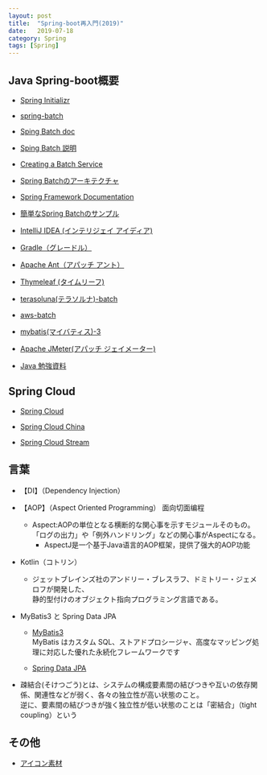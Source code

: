 ```yaml
---
layout: post
title:  "Spring-boot再入門(2019)"
date:   2019-07-18
category: Spring
tags: [Spring]
---
```


## Java Spring-boot概要

- [Spring Initializr](https://start.spring.io/)

- [spring-batch](https://github.com/spring-projects/spring-batch)

- [Sping Batch doc](https://docs.spring.io/spring-batch/trunk/reference/html/scalability.html#multithreadedStep)

- [Sping Batch 説明](https://www.omotenashi-mind.com/index.php?title=Sping_Batch)

- [Creating a Batch Service](https://spring.io/guides/gs/batch-processing/)

- [Spring Batchのアーキテクチャ](https://terasoluna-batch.github.io/guideline/5.0.0.RELEASE/ja/Ch02_SpringBatchArchitecture.html)

- [Spring Framework Documentation](https://docs.spring.io/spring/docs/5.2.0.M3/spring-framework-reference/)

- [簡単なSpring Batchのサンプル](https://tech-lab.sios.jp/archives/11402)

- [IntelliJ IDEA (インテリジェイ アイディア)](https://www.jetbrains.com/)

- [Gradle（グレードル）](https://gradle.org/)

- [Apache Ant（アパッチ アント）](http://ant.apache.org/)

- [Thymeleaf (タイムリーフ)](https://github.com/thymeleaf)

- [terasoluna(テラソルナ)-batch](https://terasoluna-batch.github.io/)

- [aws-batch](https://dev.classmethod.jp/cloud/aws/relay_looking_back_aws-batch/)

- [mybatis(マイバティス)-3](https://github.com/mybatis/mybatis-3)

- [Apache JMeter(アパッチ ジェイメーター)](https://jmeter.apache.org/)

- [Java 勉強資料](https://www.cnblogs.com/)

## Spring Cloud

- [Spring Cloud](https://spring.io/projects/spring-cloud)

- [Spring Cloud China](https://springcloud.cc/)

- [Spring Cloud Stream](https://spring.io/projects/spring-cloud-stream)




## 言葉

- 【DI】（Dependency Injection）  

- 【AOP】（Aspect Oriented Programming） 面向切面编程  
    - Aspect:AOPの単位となる横断的な関心事を示すモジュールそのもの。  
       「ログの出力」や「例外ハンドリング」などの関心事がAspectになる。  
         - AspectJ是一个基于Java语言的AOP框架，提供了强大的AOP功能  

- Kotlin（コトリン）
    - ジェットブレインズ社のアンドリー・ブレスラフ、ドミトリー・ジェメロフが開発した、  
      静的型付けのオブジェクト指向プログラミング言語である。
      
- MyBatis3 と Spring Data JPA

    - [MyBatis3](https://github.com/mybatis/mybatis-3)  
      MyBatis はカスタム SQL、ストアドプロシージャ、高度なマッピング処理に対応した優れた永続化フレームワークです    
      
    - [Spring Data JPA](https://spring.io/projects/spring-data-jpa)

- 疎結合(そけつごう)とは、システムの構成要素間の結びつきや互いの依存関係、関連性などが弱く、各々の独立性が高い状態のこと。  
    逆に、要素間の結びつきが強く独立性が低い状態のことは「密結合」（tight coupling）という  


## その他

- [アイコン素材](https://icooon-mono.com/)  